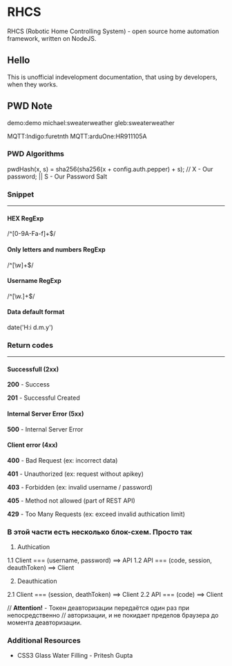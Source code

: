 RHCS
======
RHCS (Robotic Home Controlling System) - open source home automation framework, written on NodeJS.

## Hello
This is unofficial indevelopment documentation, that using by
developers, when they works.

## PWD Note
demo:demo
michael:sweaterweather
gleb:sweaterweather

MQTT:Indigo:furetnth
MQTT:arduOne:HR911105A

### PWD Algorithms
pwdHash(x, s) = sha256(sha256(x + config.auth.pepper) + s);
// X - Our password; || S - Our Password Salt

### Snippet
----
#### HEX RegExp
/^[0-9A-Fa-f]+$/

#### Only letters and numbers RegExp
/^[\w]+$/

#### Username RegExp
/^[\w.]+$/

#### Data default format
date('H:i d.m.y')

### Return codes
----
#### Successfull (2xx)
**200** - Success

**201** - Successful Created

#### Internal Server Error (5xx)
**500** - Internal Server Error

#### Client error (4xx)
**400** - Bad Request (ex: incorrect data)

**401** - Unauthorized (ex: request without apikey)

**403** - Forbidden (ex: invalid username / password)

**405** - Method not allowed (part of REST API)

**429** - Too Many Requests (ex: exceed invalid authication limit)


### В этой части есть несколько блок-схем. Просто так

1. Authication

1.1 Client === (username, password) ==> API
1.2 API === (code, session, deauthToken) ==> Client

2. Deauthication

2.1 Client === (session, deathToken) ==> Client
2.2 API === (code) ==> Client

// **Attention!** - Токен деавторизации передаётся один раз при непосредственно
// авторизации, и не покидает пределов браузера до момента деавторизации.


### Additional Resources

* CSS3 Glass Water Filling - Pritesh Gupta